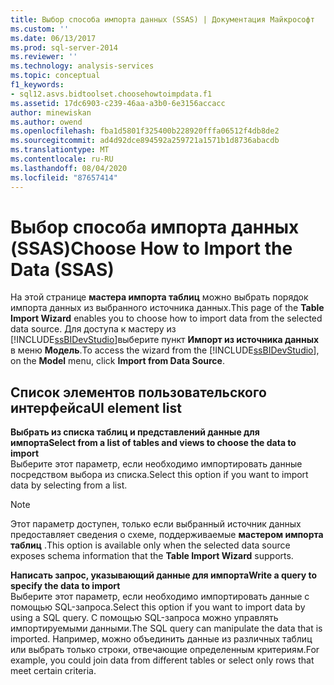 ```yaml
---
title: Выбор способа импорта данных (SSAS) | Документация Майкрософт
ms.custom: ''
ms.date: 06/13/2017
ms.prod: sql-server-2014
ms.reviewer: ''
ms.technology: analysis-services
ms.topic: conceptual
f1_keywords:
- sql12.asvs.bidtoolset.choosehowtoimpdata.f1
ms.assetid: 17dc6903-c239-46aa-a3b0-6e3156accacc
author: minewiskan
ms.author: owend
ms.openlocfilehash: fba1d5801f325400b228920fffa06512f4db8de2
ms.sourcegitcommit: ad4d92dce894592a259721a1571b1d8736abacdb
ms.translationtype: MT
ms.contentlocale: ru-RU
ms.lasthandoff: 08/04/2020
ms.locfileid: "87657414"
---
```

# <a name="choose-how-to-import-the-data-ssas"></a><span data-ttu-id="58da9-102">Выбор способа импорта данных (SSAS)</span><span class="sxs-lookup"><span data-stu-id="58da9-102">Choose How to Import the Data (SSAS)</span></span>
  <span data-ttu-id="58da9-103">На этой странице **мастера импорта таблиц** можно выбрать порядок импорта данных из выбранного источника данных.</span><span class="sxs-lookup"><span data-stu-id="58da9-103">This page of the **Table Import Wizard** enables you to choose how to import data from the selected data source.</span></span> <span data-ttu-id="58da9-104">Для доступа к мастеру из [!INCLUDE[ssBIDevStudio](../includes/ssbidevstudio-md.md)]выберите пункт **Импорт из источника данных** в меню **Модель**.</span><span class="sxs-lookup"><span data-stu-id="58da9-104">To access the wizard from the [!INCLUDE[ssBIDevStudio](../includes/ssbidevstudio-md.md)], on the **Model** menu, click **Import from Data Source**.</span></span>  
  
## <a name="ui-element-list"></a><span data-ttu-id="58da9-105">Список элементов пользовательского интерфейса</span><span class="sxs-lookup"><span data-stu-id="58da9-105">UI element list</span></span>  
 <span data-ttu-id="58da9-106">**Выбрать из списка таблиц и представлений данные для импорта**</span><span class="sxs-lookup"><span data-stu-id="58da9-106">**Select from a list of tables and views to choose the data to import**</span></span>  
 <span data-ttu-id="58da9-107">Выберите этот параметр, если необходимо импортировать данные посредством выбора из списка.</span><span class="sxs-lookup"><span data-stu-id="58da9-107">Select this option if you want to import data by selecting from a list.</span></span>  
  
> [!NOTE]  
>  <span data-ttu-id="58da9-108">Этот параметр доступен, только если выбранный источник данных предоставляет сведения о схеме, поддерживаемые **мастером импорта таблиц** .</span><span class="sxs-lookup"><span data-stu-id="58da9-108">This option is available only when the selected data source exposes schema information that the **Table Import Wizard** supports.</span></span>  
  
 <span data-ttu-id="58da9-109">**Написать запрос, указывающий данные для импорта**</span><span class="sxs-lookup"><span data-stu-id="58da9-109">**Write a query to specify the data to import**</span></span>  
 <span data-ttu-id="58da9-110">Выберите этот параметр, если необходимо импортировать данные с помощью SQL-запроса.</span><span class="sxs-lookup"><span data-stu-id="58da9-110">Select this option if you want to import data by using a SQL query.</span></span> <span data-ttu-id="58da9-111">С помощью SQL-запроса можно управлять импортируемыми данными.</span><span class="sxs-lookup"><span data-stu-id="58da9-111">The SQL query can manipulate the data that is imported.</span></span> <span data-ttu-id="58da9-112">Например, можно объединить данные из различных таблиц или выбрать только строки, отвечающие определенным критериям.</span><span class="sxs-lookup"><span data-stu-id="58da9-112">For example, you could join data from different tables or select only rows that meet certain criteria.</span></span>  
  
  
